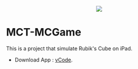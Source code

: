 
<p align="center"><img src='https://github.com/ruitaocc/MCT-MCGame/blob/master/Classes/logo.png'></p>

MCT-MCGame
==========

This is a project that simulate Rubik's Cube on iPad. 

* Download App : [vCode](https://itunes.apple.com/cn/app/mo-fang-da-shi/id980563392).   

